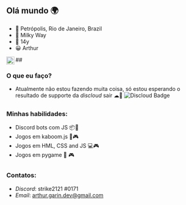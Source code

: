 ## Olá mundo 🌍

 - 🚩 Petrópolis, Rio de Janeiro, Brazil
 - 🌌 Milky Way
 - 👦 14y
 - 😀 Arthur 
 <a href="https://discord.gg/strike2121#0171">
  <img align="left" alt="Discord" width="21px" src="https://raw.githubusercontent.com/anuraghazra/anuraghazra/master/assets/discord-round.svg" />
</a>
 ##
 
### O que eu faço?
 
 
 - Atualmente não estou fazendo muita coisa, só estou esperando o resultado de supporte da *discloud* sair ☁🤖
 ![Discloud Badge](https://avatars2.githubusercontent.com/u/52298750?s=200&v=4)
 ##




### Minhas habilidades:

 - Discord bots com JS 📦🤖
 - Jogos em kaboom.js  🤯🎮
 - Jogos em HML, CSS and JS  💻🎮
 - Jogos em pygame 🐍 🎮
 
 ##
### Contatos:
 - *Discord*: strike2121 #0171
 - *Email*: arthur.garin.dev@gmail.com
